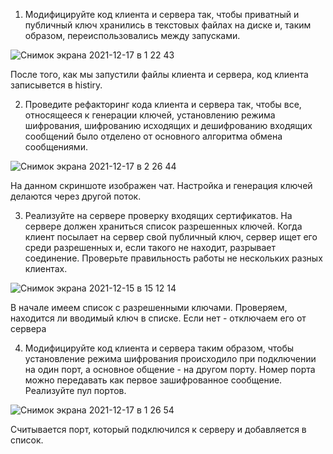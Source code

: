 1) Модифицируйте код клиента и сервера так, чтобы приватный и публичный ключ хранились в текстовых файлах на диске и, таким образом, переиспользовались между запусками.



![Снимок экрана 2021-12-17 в 1 22 43](https://user-images.githubusercontent.com/90418243/146457859-a13318e3-10f7-4219-adee-dfcb9b5bae08.png)




После того, как мы запустили файлы клиента и сервера, код клиента записывется в histiry.

2) Проведите рефакторинг кода клиента и сервера так, чтобы все, относящееся к генерации ключей, установлению режима шифрования, шифрованию исходящих и дешифрованию входящих сообщений было отделено от основного алгоритма обмена сообщениями.



![Снимок экрана 2021-12-17 в 2 26 44](https://user-images.githubusercontent.com/90418243/146463793-e57380d7-a00c-42aa-b406-7a7f8f4dc747.png)



На данном скриншоте изображен чат. Настройка и генерация ключей делаются через другой поток.




3) Реализуйте на сервере проверку входящих сертификатов. На сервере должен храниться список разрешенных ключей. Когда клиент посылает на сервер свой публичный ключ, сервер ищет его среди разрешенных и, если такого не находит, разрывает соединение. Проверьте правильность работы не нескольких разных клиентах.



![Снимок экрана 2021-12-15 в 15 12 14](https://user-images.githubusercontent.com/90418243/146458149-14c2bebe-3e3f-4a14-ab87-a780b94b287f.png)



В начале имеем список с разрешенными ключами. Проверяем, находится ли вводимый ключ в списке. Если нет - отключаем его от сервера



4) Модифицируйте код клиента и сервера таким образом, чтобы установление режима шифрования происходило при подключении на один порт, а основное общение - на другом порту. Номер порта можно передавать как первое зашифрованное сообщение.
Реализуйте пул портов.



![Снимок экрана 2021-12-17 в 1 26 54](https://user-images.githubusercontent.com/90418243/146458293-3324dcc2-a8b1-4f89-9791-3606adbc7e40.png)



Считывается порт, который подключился к серверу и добавляется в список.
